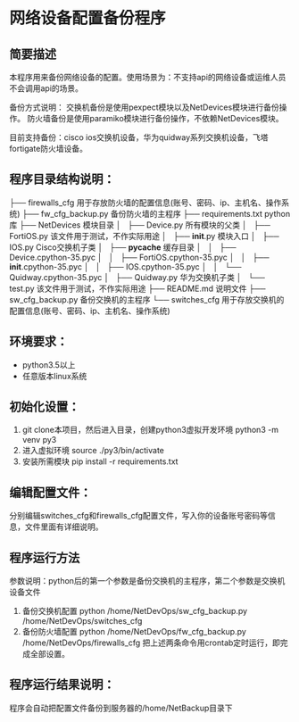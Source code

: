 # 网络设备配置备份程序

## 简要描述
本程序用来备份网络设备的配置。使用场景为：不支持api的网络设备或运维人员不会调用api的场景。

备份方式说明：
交换机备份是使用pexpect模块以及NetDevices模块进行备份操作。
防火墙备份是使用paramiko模块进行备份操作，不依赖NetDevices模块。

目前支持备份：cisco ios交换机设备，华为quidway系列交换机设备，飞塔fortigate防火墙设备。

## 程序目录结构说明：
├── firewalls_cfg 用于存放防火墙的配置信息(账号、密码、ip、主机名、操作系统) 
├── fw_cfg_backup.py 备份防火墙的主程序
├── requirements.txt python库
├── NetDevices 模块目录
│   ├── Device.py 所有模块的父类
│   ├── FortiOS.py 该文件用于测试，不作实际用途
│   ├── __init__.py 模块入口
│   ├── IOS.py Cisco交换机子类
│   ├── __pycache__ 缓存目录
│   │   ├── Device.cpython-35.pyc
│   │   ├── FortiOS.cpython-35.pyc
│   │   ├── __init__.cpython-35.pyc
│   │   ├── IOS.cpython-35.pyc
│   │   └── Quidway.cpython-35.pyc
│   ├── Quidway.py 华为交换机子类
│   └── test.py 该文件用于测试，不作实际用途
├── README.md 说明文件
├── sw_cfg_backup.py 备份交换机的主程序
└── switches_cfg 用于存放交换机的配置信息(账号、密码、ip、主机名、操作系统)

## 环境要求：
- python3.5以上
- 任意版本linux系统

## 初始化设置：
1. git clone本项目，然后进入目录，创建python3虚拟开发环境
python3 -m venv py3
2. 进入虚拟环境
source ./py3/bin/activate
3. 安装所需模块
pip install -r requirements.txt

## 编辑配置文件：
分别编辑switches_cfg和firewalls_cfg配置文件，写入你的设备账号密码等信息，文件里面有详细说明。

## 程序运行方法
参数说明：python后的第一个参数是备份交换机的主程序，第二个参数是交换机设备文件
1. 备份交换机配置
python /home/NetDevOps/sw_cfg_backup.py /home/NetDevOps/switches_cfg
2. 备份防火墙配置
python /home/NetDevOps/fw_cfg_backup.py /home/NetDevOps/firewalls_cfg
把上述两条命令用crontab定时运行，即完成全部设置。

## 程序运行结果说明：
程序会自动把配置文件备份到服务器的/home/NetBackup目录下

